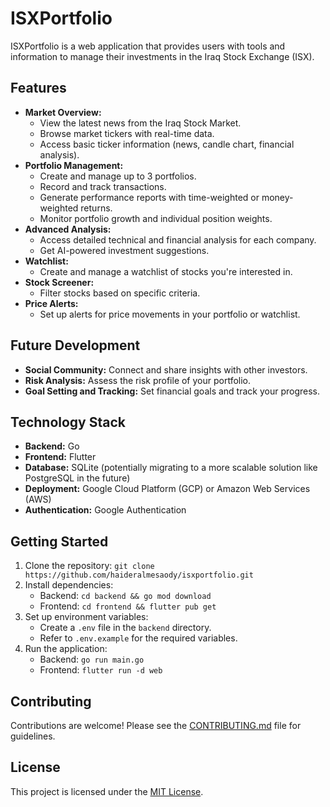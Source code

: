 # ISXPortfolio

ISXPortfolio is a web application that provides users with tools and information to manage their investments in the Iraq Stock Exchange (ISX).

## Features

* **Market Overview:**
    * View the latest news from the Iraq Stock Market.
    * Browse market tickers with real-time data.
    * Access basic ticker information (news, candle chart, financial analysis).
* **Portfolio Management:**
    * Create and manage up to 3 portfolios.
    * Record and track transactions.
    * Generate performance reports with time-weighted or money-weighted returns.
    * Monitor portfolio growth and individual position weights.
* **Advanced Analysis:**
    * Access detailed technical and financial analysis for each company.
    * Get AI-powered investment suggestions.
* **Watchlist:**
    * Create and manage a watchlist of stocks you're interested in.
* **Stock Screener:**
    * Filter stocks based on specific criteria.
* **Price Alerts:**
    * Set up alerts for price movements in your portfolio or watchlist.

## Future Development

* **Social Community:** Connect and share insights with other investors.
* **Risk Analysis:** Assess the risk profile of your portfolio.
* **Goal Setting and Tracking:** Set financial goals and track your progress.

## Technology Stack

* **Backend:** Go
* **Frontend:** Flutter
* **Database:** SQLite (potentially migrating to a more scalable solution like PostgreSQL in the future)
* **Deployment:** Google Cloud Platform (GCP) or Amazon Web Services (AWS)
* **Authentication:** Google Authentication

## Getting Started

1. Clone the repository: `git clone https://github.com/haideralmesaody/isxportfolio.git`
2. Install dependencies:
   * Backend: `cd backend && go mod download`
   * Frontend: `cd frontend && flutter pub get`
3. Set up environment variables:
   * Create a `.env` file in the `backend` directory.
   * Refer to `.env.example` for the required variables.
4. Run the application:
   * Backend: `go run main.go`
   * Frontend: `flutter run -d web`

## Contributing

Contributions are welcome! Please see the [CONTRIBUTING.md](CONTRIBUTING.md) file for guidelines.

## License

This project is licensed under the [MIT License](LICENSE).